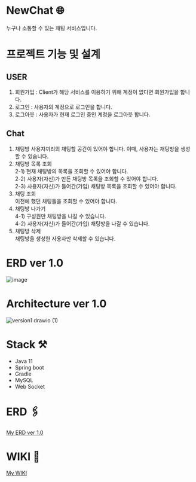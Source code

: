 # NewChat 🌐
누구나 소통할 수 있는 채팅 서비스입니다.

# 프로젝트 기능 및 설계 

## USER
1. 회원가입 : Client가 해당 서비스를 이용하기 위해 계정이 없다면 회원가입을 합니다.
2. 로그인 : 사용자의 계정으로 로그인을 합니다.
3. 로그아웃 : 사용자가 현재 로그인 중인 계정을 로그아웃 합니다.

## Chat

1. 채팅방 사용자끼리의 채팅할 공간이 있어야 합니다. 이때, 사용자는 채팅방을 생성할 수 있습니다.
2. 채팅방 목록 조회 
<br> 2-1) 현재 채팅방의 목록을 조회할 수 있어야 합니다.
<br> 2-2) 사용자(자신)가 만든 채팅방 목록을 조회할 수 있어야 합니다.
<br>2-3) 사용자(자신)가 들어간(가입) 채팅방 목록을 조회할 수 있어야 합니다.
3. 채팅 조회
<br>이전에 했던 채팅들을 조회할 수 있어야 합니다.
4. 채팅방 나가기
<br> 4-1) 구성원만 채팅방을 나갈 수 있습니다.
<br> 4-2) 사용자(자신)가 들어간(가입) 채팅방을 나갈 수 있습니다.
5. 채팅방 삭제
<br>채팅방을 생성한 사용자만 삭제할 수 있습니다.

# ERD ver 1.0 
![image](https://user-images.githubusercontent.com/119172260/236276177-7b82da1f-69e0-4778-a7c3-39d2b1afb284.png)
# Architecture ver 1.0


![version1 drawio (1)](https://user-images.githubusercontent.com/119172260/235178812-62b8b029-537b-4670-a387-cb2bd3b7432c.png)


# Stack ⚒️
- Java 11
- Spring boot
- Gradle
- MySQL
- Web Socket
# ERD 🖇️

[My ERD ver 1.0](https://github.com/yeb0/NewChat/wiki/Architecture,-ERD-ver-1.0)

# WIKI 📜
[My WIKI](https://github.com/yeb0/NewChat/wiki)
